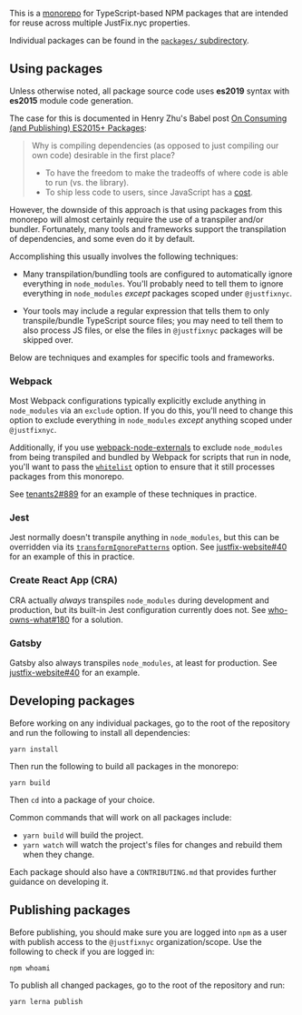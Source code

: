 This is a [monorepo][] for TypeScript-based NPM packages that are
intended for reuse across multiple JustFix.nyc properties.

Individual packages can be found in the [`packages/` subdirectory](packages/).

## Using packages

Unless otherwise noted, all package source code uses **es2019** syntax
with **es2015** module code generation.

The case for this is documented in Henry Zhu's Babel post
[On Consuming (and Publishing) ES2015+ Packages][babel-es2015]:

> Why is compiling dependencies (as opposed to just compiling our own code) desirable in the first place?
>
> * To have the freedom to make the tradeoffs of where code is able to run (vs. the library).
> * To ship less code to users, since JavaScript has a [cost][].

However, the downside of this approach is that using packages from this monorepo
will almost certainly require the use of a transpiler and/or bundler. Fortunately, many
tools and frameworks support the transpilation of dependencies, and some even do it
by default.

Accomplishing this usually involves the following techniques:

* Many transpilation/bundling tools are configured to automatically ignore
  everything in `node_modules`. You'll probably need to tell them to ignore everything
  in `node_modules` _except_ packages scoped under `@justfixnyc`.

* Your tools may include a regular expression that tells them to only
  transpile/bundle TypeScript source files; you may need to tell them to also process
  JS files, or else the files in `@justfixnyc` packages will be skipped over.

Below are techniques and examples for specific tools and frameworks.

[babel-es2015]: https://babeljs.io/blog/2018/06/26/on-consuming-and-publishing-es2015+-packages
[cost]: https://medium.com/dev-channel/the-cost-of-javascript-84009f51e99e

### Webpack

Most Webpack configurations typically explicitly exclude anything in `node_modules`
via an `exclude` option. If you do this, you'll need to change this option to
exclude everything in `node_modules` *except* anything scoped under `@justfixnyc`.

Additionally, if you use [webpack-node-externals][] to exclude `node_modules` from
being transpiled and bundled by Webpack for scripts that run in node, you'll want
to pass the [`whitelist`][] option to ensure that it still processes packages
from this monorepo.

See [tenants2#889][] for an example of these techniques in practice.

[webpack-node-externals]: https://www.npmjs.com/package/webpack-node-externals
[`whitelist`]: https://www.npmjs.com/package/webpack-node-externals#optionswhitelist-

### Jest

Jest normally doesn't transpile anything in `node_modules`, but this can be
overridden via its [`transformIgnorePatterns`][] option. See [justfix-website#40][] for
an example of this in practice.

[`transformIgnorePatterns`]: https://jestjs.io/docs/en/configuration#transformignorepatterns-array-string

### Create React App (CRA)

CRA actually _always_ transpiles `node_modules` during development and production,
but its built-in Jest configuration currently does not. See [who-owns-what#180][] for
a solution.

### Gatsby

Gatsby also always transpiles `node_modules`, at least for production. See
[justfix-website#40][] for an example.

[justfix-website#40]: https://github.com/JustFixNYC/justfix-website/pull/40
[who-owns-what#180]: https://github.com/JustFixNYC/who-owns-what/pull/180
[tenants2#889]: https://github.com/JustFixNYC/tenants2/pull/889

## Developing packages

Before working on any individual packages, go to the root of the repository and
run the following to install all dependencies:

```
yarn install
```

Then run the following to build all packages in the monorepo:

```
yarn build
```

Then `cd` into a package of your choice.

Common commands that will work on all packages include:

* `yarn build` will build the project.
* `yarn watch` will watch the project's files for changes and rebuild them
  when they change.

Each package should also have a `CONTRIBUTING.md` that provides further
guidance on developing it.

## Publishing packages

Before publishing, you should make sure you are logged into `npm` as a
user with publish access to the `@justfixnyc` organization/scope.  Use
the following to check if you are logged in:

```
npm whoami
```

To publish all changed packages, go to the root of the repository and run:

```
yarn lerna publish
```

[monorepo]: https://en.wikipedia.org/wiki/Monorepo
